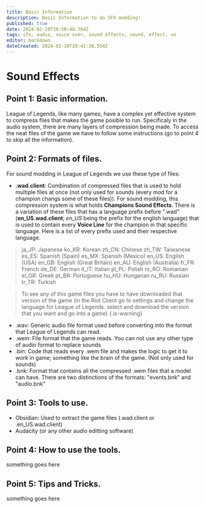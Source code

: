 ```yaml
---
title: Basic Information
description: Basic Information to do SFX modding!
published: true
date: 2024-02-10T20:50:48.764Z
tags: sfx, audio, voice over, sound effects, sound, effect, vo
editor: markdown
dateCreated: 2024-02-10T20:41:38.554Z
---
```


# Sound Effects
## Point 1: Basic information.
League of Legends, like many games, have a complex yet effective system to compress files that makes the game posible to run. Specificaly in the audio system, there are many layers of compression being made. To access the neat files of the game we have to follow some instructions (go to point 4 to skip all the information).
## Point 2: Formats of files.
For sound modding in League of Legends we use these type of files:
- **.wad.client**: Combination of compressed files that is used to hold multiple files at once (not only used for sounds (every mod for a champion changs some of these files)). For sound modding, this compression system is what holds **Champions Sound Effects**. There is a variation of these files that has a language prefix before ".wad" (**en_US.wad.client**; *en_US* being the prefix for the english language) that is used to contain every **Voice Line** for the champion in that specific language.
Here is a list of every prefix used and their respective language.
> ja_JP: Japanese
ko_KR: Korean
zh_CN: Chinese
zh_TW: Taiwanese
es_ES: Spanish (Spain)
es_MX: Spanish (Mexico)
en_US: English (USA)
en_GB: English (Great Britain)
en_AU: English (Australia)
fr_FR: French
de_DE: German
it_IT: Italian
pl_PL: Polish
ro_RO: Romanian
el_GR: Greek
pt_BR: Portuguese
hu_HU: Hungarian
ru_RU: Russian
tr_TR: Turkish

> To see any of this game files you have to have downloaded that version of the game (in the Riot Client go to settings and change the language for League of Legends. select and download the version that you want and go into a game)
{.is-warning}

- .wav: Generic audio file format used before converting into the format that League of Legends can read.
- .wem: File format that the game reads. You can not use any other type of audio format to replace sounds
- .bin: Code that reads every .wem file and makes the logic to get it to work in game; something like the brain of the game. (Not only used for sounds)
- .bnk: Format that contains all the compressed .wem files that a model can have. There are two distinctions of the formats: "events.bnk" and "audio.bnk"

## Point 3: Tools to use.
- Obsidian: Used to extract the game files (.wad.client or .en_US.wad.client)
- Audacity (or any other audio editting software)

## Point 4: How to use the tools.
something goes here

## Point 5: Tips and Tricks.
something goes here